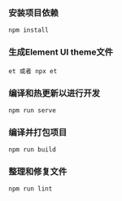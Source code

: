 ### 安装项目依赖
```
npm install
```
### 生成Element UI theme文件
```
et 或者 npx et
```

### 编译和热更新以进行开发
```
npm run serve
```

### 编译并打包项目
```
npm run build
```

### 整理和修复文件
```
npm run lint
```

